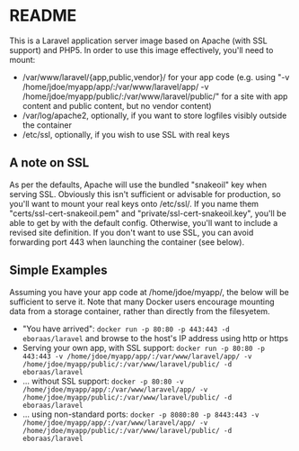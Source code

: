 # README #

This is a Laravel application server image based on Apache (with SSL support) and PHP5. In order to use this image effectively, you'll need to mount:

- /var/www/laravel/{app,public,vendor}/ for your app code (e.g. using "-v /home/jdoe/myapp/app/:/var/www/laravel/app/ -v /home/jdoe/myapp/public/:/var/www/laravel/public/" for a site with app content and public content, but no vendor content)
- /var/log/apache2, optionally, if you want to store logfiles visibly outside the container
- /etc/ssl, optionally, if you wish to use SSL with real keys

## A note on SSL ##

As per the defaults, Apache will use the bundled "snakeoil" key when serving SSL. Obviously this isn't sufficient or advisable for production, so you'll want to mount your real keys onto /etc/ssl/. If you name them "certs/ssl-cert-snakeoil.pem" and "private/ssl-cert-snakeoil.key", you'll be able to get by with the default config. Otherwise, you'll want to include a revised site definition. If you don't want to use SSL, you can avoid forwarding port 443 when launching the container (see below).

## Simple Examples ##

Assuming you have your app code at /home/jdoe/myapp/, the below will be sufficient to serve it. Note that many Docker users encourage mounting data from a storage container, rather than directly from the filesyetem.

- "You have arrived": `docker run -p 80:80 -p 443:443 -d eboraas/laravel` and browse to the host's IP address using http or https
- Serving your own app, with SSL support: `docker run -p 80:80 -p 443:443 -v /home/jdoe/myapp/app/:/var/www/laravel/app/ -v /home/jdoe/myapp/public/:/var/www/laravel/public/ -d eboraas/laravel`
- ... without SSL support: `docker -p 80:80 -v /home/jdoe/myapp/app/:/var/www/laravel/app/ -v /home/jdoe/myapp/public/:/var/www/laravel/public/ -d eboraas/laravel`
- ... using non-standard ports: `docker -p 8080:80 -p 8443:443 -v /home/jdoe/myapp/app/:/var/www/laravel/app/ -v /home/jdoe/myapp/public/:/var/www/laravel/public/ -d eboraas/laravel`

